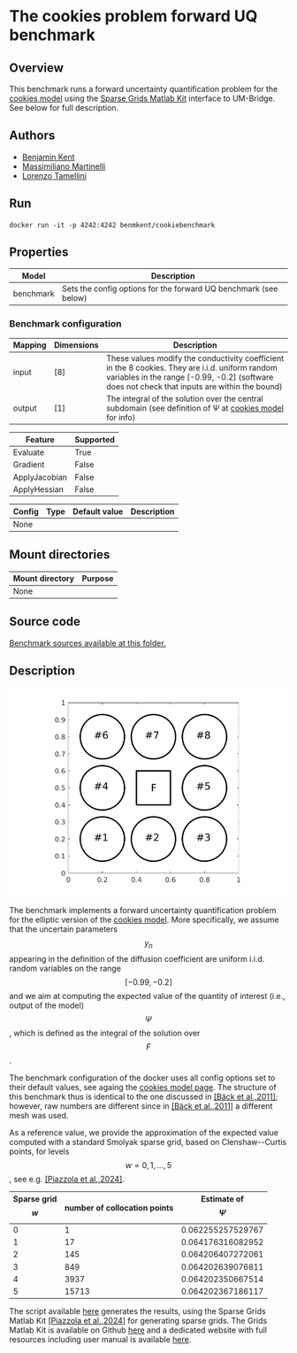 # The cookies problem forward UQ benchmark

## Overview

This benchmark runs a forward uncertainty quantification problem for the [cookies model](https://github.com/UM-Bridge/benchmarks/tree/main/models/cookies-problem/README.md) using the [Sparse Grids Matlab Kit](https://github.com/lorenzo-tamellini/sparse-grids-matlab-kit) interface to UM-Bridge. See below for full description.

## Authors
- [Benjamin Kent](kent@imati.cnr.it)
- [Massimiliano Martinelli](mailto:martinelli@imati.cnr.it)
- [Lorenzo Tamellini](mailto:tamellini@imati.cnr.it)

## Run
```
docker run -it -p 4242:4242 benmkent/cookiebenchmark
```

## Properties

Model     | Description
---       | ---
benchmark | Sets the config options for the forward UQ benchmark (see below)

### Benchmark configuration

Mapping | Dimensions   | Description
---     |---           |---
input   | [8]          | These values modify the conductivity coefficient in the 8 cookies. They are i.i.d. uniform random variables in the range [-0.99, -0.2] (software does not check that inputs are within the bound) 
output  | \[1\]        | The integral of the solution over the central subdomain (see definition of $\Psi$ at [cookies model](https://github.com/UM-Bridge/benchmarks/tree/main/models/cookies-problem/README.md) for info)

Feature       | Supported
---           |---
Evaluate      | True
Gradient      | False
ApplyJacobian | False
ApplyHessian  | False

Config      | Type    | Default value | Description
---         |---      |---      		| ---	
None        |


## Mount directories
Mount directory | Purpose
---             |---
None            | 

## Source code

[Benchmark sources available at this folder.](https://github.com/UM-Bridge/benchmarks/tree/main/benchmarks/cookies-problem)

## Description

![cookies-problem](https://raw.githubusercontent.com/UM-Bridge/benchmarks/main/models/cookies-problem/cookies_domain.png "geometry of the cookies problem")

The benchmark implements a forward uncertainty quantification problem for the elliptic version of the [cookies model](https://github.com/UM-Bridge/benchmarks/tree/main/models/fenics-cookies-problem/README.md). More specifically, we assume that the uncertain parameters $$y_n$$ appearing in the definition of the diffusion coefficient are uniform i.i.d. random variables on the range $$[-0.99, -0.2]$$ and we aim at computing the expected value of the quantity of interest (i.e., output of the model) $$\Psi$$, which is defined as the integral of the solution over $$F$$.

The benchmark configuration of the docker uses all config options set to their default values, see againg the [cookies model page](https://github.com/UM-Bridge/benchmarks/tree/main/models/fenics-cookies-problem/README.md). The structure of this benchmark thus is identical to the one discussed in [[Bäck et al.,2011]](https://doi.org/10.1007/978-3-642-15337-2_3); however, raw numbers are different since in [[Bäck et al.,2011]](https://doi.org/10.1007/978-3-642-15337-2_3) a different mesh was used.

As a reference value, we provide the approximation of the expected value computed with a standard Smolyak sparse grid, based on Clenshaw--Curtis points, for levels $$w=0,1,\ldots,5$$, see e.g. [[Piazzola et al.,2024]](https://doi.org/10.1145/3630023). 

Sparse grid $$w$$ | number of collocation points    | Estimate of $$\Psi$$ 
----------------  |-------------------------------- |-------------------
0                 | 1                               | 0.062255257529767
1                 | 17                              | 0.064176316082952
2                 | 145                             | 0.064206407272061
3                 | 849                             | 0.064202639076811
4                 | 3937                            | 0.064202350667514
5                 | 15713                           | 0.064202367186117

The script available [here](https://github.com/UM-Bridge/benchmarks/tree/main/benchmarks/cookies-problem/run_forward_benchmark_in_matlab.m) generates the results, using the Sparse Grids Matlab Kit [[Piazzola et al.,2024]](https://doi.org/10.1145/3630023) for generating sparse grids. The Grids Matlab Kit is available on Github [here](https://github.com/lorenzo-tamellini/sparse-grids-matlab-kit) and a dedicated website with full resources including user manual is available [here](https://sites.google.com/view/sparse-grids-kit).
